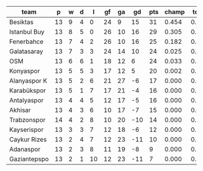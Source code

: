 |     team     | p  | w | d | l  | gf | ga | gd  | pts | champ | top2  | top3  | top4  |  5-7  | bot4  | bot3  | bot2  |
|--------------|----|---|---|----|----|----|-----|-----|-------|-------|-------|-------|-------|-------|-------|-------|
| Besiktas     | 13 | 9 | 4 |  0 | 24 |  9 |  15 |  31 | 0.454 | 0.732 | 0.892 | 0.961 | 0.039 | 0.000 | 0.000 | 0.000|
| Istanbul Buy | 13 | 8 | 5 |  0 | 26 | 10 |  16 |  29 | 0.305 | 0.611 | 0.835 | 0.944 | 0.055 | 0.000 | 0.000 | 0.000|
| Fenerbahce   | 13 | 7 | 4 |  2 | 26 | 10 |  16 |  25 | 0.182 | 0.444 | 0.721 | 0.884 | 0.113 | 0.000 | 0.000 | 0.000|
| Galatasaray  | 13 | 7 | 3 |  3 | 24 | 14 |  10 |  24 | 0.025 | 0.091 | 0.231 | 0.489 | 0.470 | 0.000 | 0.000 | 0.000|
| OSM          | 13 | 6 | 6 |  1 | 18 | 12 |   6 |  24 | 0.033 | 0.108 | 0.262 | 0.531 | 0.437 | 0.000 | 0.000 | 0.000|
| Konyaspor    | 13 | 5 | 5 |  3 | 17 | 12 |   5 |  20 | 0.002 | 0.013 | 0.050 | 0.147 | 0.661 | 0.000 | 0.000 | 0.000|
| Alanyaspor K | 13 | 5 | 2 |  6 | 21 | 27 |  -6 |  17 | 0.000 | 0.001 | 0.004 | 0.017 | 0.307 | 0.006 | 0.000 | 0.000|
| Karabükspor  | 13 | 5 | 1 |  7 | 17 | 21 |  -4 |  16 | 0.000 | 0.000 | 0.002 | 0.011 | 0.278 | 0.008 | 0.000 | 0.000|
| Antalyaspor  | 13 | 4 | 4 |  5 | 12 | 17 |  -5 |  16 | 0.000 | 0.000 | 0.002 | 0.011 | 0.298 | 0.009 | 0.000 | 0.000|
| Akhisar      | 13 | 4 | 3 |  6 | 10 | 17 |  -7 |  15 | 0.000 | 0.000 | 0.001 | 0.004 | 0.184 | 0.018 | 0.000 | 0.000|
| Trabzonspor  | 14 | 4 | 2 |  8 | 10 | 20 | -10 |  14 | 0.000 | 0.000 | 0.000 | 0.001 | 0.056 | 0.061 | 0.000 | 0.000|
| Kayserispor  | 13 | 3 | 3 |  7 | 12 | 18 |  -6 |  12 | 0.000 | 0.000 | 0.000 | 0.001 | 0.059 | 0.078 | 0.000 | 0.000|
| Caykur Rizes | 13 | 2 | 4 |  7 | 12 | 23 | -11 |  10 | 0.000 | 0.000 | 0.000 | 0.000 | 0.025 | 0.168 | 0.000 | 0.000|
| Adanaspor    | 13 | 2 | 3 |  8 | 11 | 19 |  -8 |   9 | 0.000 | 0.000 | 0.000 | 0.000 | 0.011 | 0.239 | 0.000 | 0.000|
| Gaziantepspo | 13 | 2 | 1 | 10 | 12 | 23 | -11 |   7 | 0.000 | 0.000 | 0.000 | 0.000 | 0.007 | 0.413 | 0.000 | 0.000|
